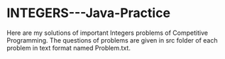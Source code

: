 # INTEGERS---Java-Practice

Here are my solutions of important Integers problems of Competitive Programming.
The questions of problems are given in src folder of each problem in text format named Problem.txt.
